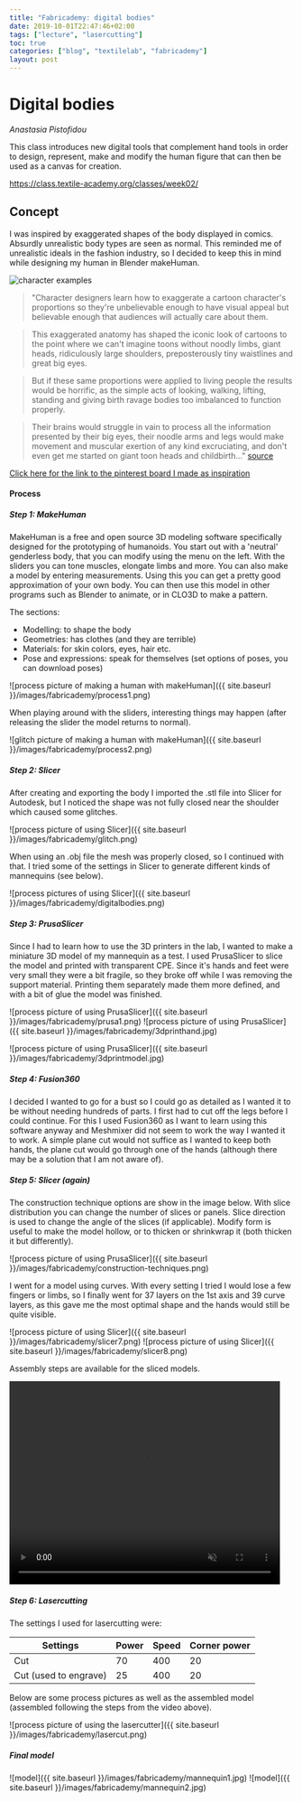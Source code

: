```yaml
---
title: "Fabricademy: digital bodies"
date: 2019-10-01T22:47:46+02:00
tags: ["lecture", "lasercutting"]
toc: true
categories: ["blog", "textilelab", "fabricademy"]
layout: post
---
```


# Digital bodies
_Anastasia Pistofidou_

This class introduces new digital tools that complement hand tools in order to design, represent, make and modify the human figure that can then be used as a canvas for creation.

<https://class.textile-academy.org/classes/week02/>

## Concept
I was inspired by exaggerated shapes of the body displayed in comics. Absurdly unrealistic body types are seen as normal. This reminded me of unrealistic ideals in the fashion industry, so I decided to keep this in mind while designing my human in Blender makeHuman.

![character examples](https://i.pinimg.com/564x/9b/db/53/9bdb535c04a1fe5fe8ab1417bd9eea43.jpg)

>"Character designers learn how to exaggerate a cartoon character's proportions so they're unbelievable enough to have visual appeal but believable enough that audiences will actually care about them.

>This exaggerated anatomy has shaped the iconic look of cartoons to the point where we can't imagine toons without noodly limbs, giant heads, ridiculously large shoulders, preposterously tiny waistlines and great big eyes.

>But if these same proportions were applied to living people the results would be horrific, as the simple acts of looking, walking, lifting, standing and giving birth ravage bodies too imbalanced to function properly.

>Their brains would struggle in vain to process all the information presented by their big eyes, their noodle arms and legs would make movement and muscular exertion of any kind excruciating, and don't even get me started on giant toon heads and childbirth..." [source](https://www.neatorama.com/neatogeek/2017/04/03/How-Exaggerated-Cartoon-Proportions-Would-Lead-To-Dire-Consequences/)

[Click here for the link to the pinterest board I made as inspiration](https://nl.pinterest.com/michellemvossen/bodies/)

#### Process
##### Step 1: MakeHuman
MakeHuman is a free and open source 3D modeling software specifically designed for the prototyping of humanoids. You start out with a 'neutral' genderless body, that you can modify using the menu on the left. With the sliders you can tone muscles, elongate limbs and more. You can also make a model by entering measurements. Using this you can get a pretty good approximation of your own body. You can then use this model in other programs such as Blender to animate, or in CLO3D to make a pattern.

The sections:
- Modelling: to shape the body
- Geometries: has clothes (and they are terrible)
- Materials: for skin colors, eyes, hair etc.
- Pose and expressions: speak for themselves (set options of poses, you can download poses)

![process picture of making a human with makeHuman]({{ site.baseurl }}/images/fabricademy/process1.png)

When playing around with the sliders, interesting things may happen (after releasing the slider the model returns to normal).

![glitch picture of making a human with makeHuman]({{ site.baseurl }}/images/fabricademy/process2.png)

##### Step 2: Slicer
After creating and exporting the body I imported the .stl file into Slicer for Autodesk, but I noticed the shape was not fully closed near the shoulder which caused some glitches. 

![process picture of using Slicer]({{ site.baseurl }}/images/fabricademy/glitch.png)

When using an .obj file the mesh was properly closed, so I continued with that. I tried some of the settings in Slicer to generate different kinds of mannequins (see below).

![process pictures of using Slicer]({{ site.baseurl }}/images/fabricademy/digitalbodies.png)

##### Step 3: PrusaSlicer
Since I had to learn how to use the 3D printers in the lab, I wanted to make a miniature 3D model of my mannequin as a test. I used PrusaSlicer to slice the model and printed with transparent CPE. Since it's hands and feet were very small they were a bit fragile, so they broke off while I was removing the support material. Printing them separately made them more defined, and with a bit of glue the model was finished.

<div markdown="1" class="row-2">
![process picture of using PrusaSlicer]({{ site.baseurl }}/images/fabricademy/prusa1.png)
![process picture of using PrusaSlicer]({{ site.baseurl }}/images/fabricademy/3dprinthand.jpg)
</div>

![process picture of using PrusaSlicer]({{ site.baseurl }}/images/fabricademy/3dprintmodel.jpg)

##### Step 4: Fusion360
I decided I wanted to go for a bust so I could go as detailed as I wanted it to be without needing hundreds of parts. I first had to cut off the legs before I could continue. For this I used Fusion360 as I want to learn using this software anyway and Meshmixer did not seem to work the way I wanted it to work. A simple plane cut would not suffice as I wanted to keep both hands, the plane cut would go through one of the hands (although there may be a solution that I am not aware of).

##### Step 5: Slicer (again)
The construction technique options are show in the image below. With slice distribution you can change the number of slices or panels. Slice direction is used to change the angle of the slices (if applicable). Modify form is useful to make the model hollow, or to thicken or shrinkwrap it (both thicken it but differently).

![process picture of using PrusaSlicer]({{ site.baseurl }}/images/fabricademy/construction-techniques.png)

I went for a model using curves. With every setting I tried I would lose a few fingers or limbs, so I finally went for 37 layers on the 1st axis and 39 curve layers, as this gave me the most optimal shape and the hands would still be quite visible. 

![process picture of using Slicer]({{ site.baseurl }}/images/fabricademy/slicer7.png)
![process picture of using Slicer]({{ site.baseurl }}/images/fabricademy/slicer8.png)

Assembly steps are available for the sliced models.

<video width="480" height="360" controls muted>
  <source src="{{ site.baseurl }}/images\fabricademy\assembly.mp4" type="video/mp4">
</video>

##### Step 6: Lasercutting
The settings I used for lasercutting were:

Settings | Power | Speed | Corner power
--- | --- | --- | ---
Cut | 70 | 400 | 20
Cut (used to engrave) | 25 | 400 | 20 

Below are some process pictures as well as the assembled model (assembled following the steps from the video above).

![process picture of using the lasercutter]({{ site.baseurl }}/images/fabricademy/lasercut.png)

##### Final model
<div markdown="1" class="row-2">
![model]({{ site.baseurl }}/images/fabricademy/mannequin1.jpg)
![model]({{ site.baseurl }}/images/fabricademy/mannequin2.jpg)
</div>